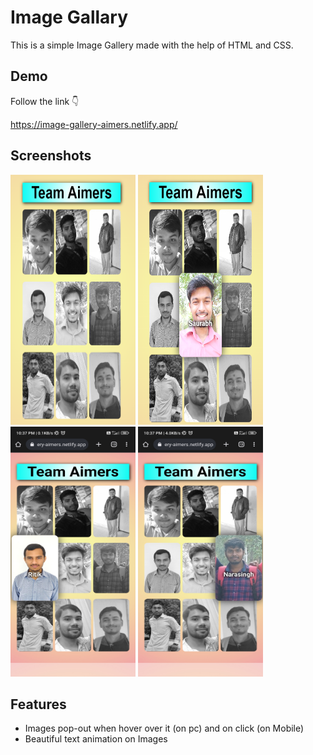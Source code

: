
# Image Gallary

This is a simple Image Gallery made with the help of HTML and CSS.

## Demo

Follow the link 👇

https://image-gallery-aimers.netlify.app/


## Screenshots
<div style = "display = "grid"">
<img src = "Screenshot%202023-07-14%20222648.png" width = "200" height = "400" alt = "Screenshots">
<img src = "Screenshot%202023-07-14%20222607.png"  width = "200" height = "400" alt = "Screenshots">
<img src = "Screenshot_2023-07-14-22-37-05-055_com.android.chrome.jpg"   width = "200" height = "400" alt = "Screenshots">
<img src = "Screenshot_2023-07-14-22-37-17-231_com.android.chrome.jpg"  width = "200" height = "400" alt = "Screenshots">
</div>

## Features

- Images pop-out when hover over it (on pc) and on click (on Mobile)
- Beautiful text animation on Images


